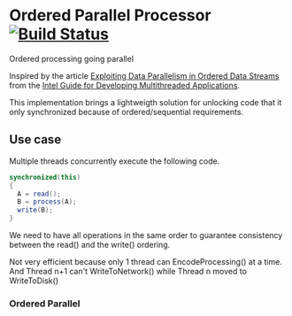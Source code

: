 # Ordered Parallel Processor [![Build Status](https://travis-ci.org/Ullink/ordered-parallel-processor.svg?branch=master)](https://travis-ci.org/Ullink/ordered-parallel-processor)
Ordered processing going parallel

Inspired by the article [Exploiting Data Parallelism in Ordered Data Streams](https://software.intel.com/en-us/articles/exploiting-data-parallelism-in-ordered-data-streams)
from the [Intel Guide for Developing Multithreaded Applications](https://software.intel.com/en-us/articles/intel-guide-for-developing-multithreaded-applications).

This implementation brings a lightweigth solution for unlocking code that it only synchronized because of ordered/sequential requirements.

## Use case

Multiple threads concurrently execute the following code.

```java
synchronized(this)
{
  A = read();
  B = process(A);
  write(B);
}
```

We need to have all operations in the same order to guarantee consistency between the read() and the write() ordering.

Not very efficient because only 1 thread can EncodeProcessing() at a time.
And Thread n+1 can't WriteToNetwork() while Thread n moved to WriteToDisk()

### Ordered Parallel

